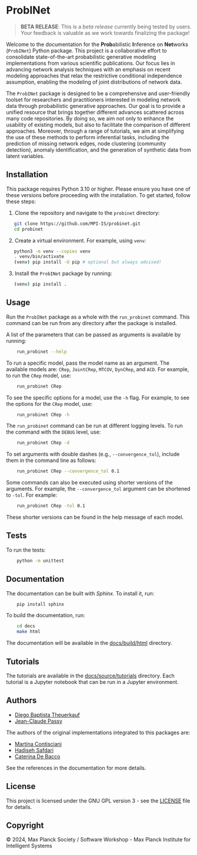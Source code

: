 # ProbINet

> **BETA RELEASE**:
This is a *beta release* currently being tested by users.
Your feedback is valuable as we work towards finalizing the package!

Welcome to the documentation for the **Prob**abilistic **I**nference on **Net**works
(``ProbINet``) Python
package. This project is a
collaborative effort to consolidate state-of-the-art probabilistic generative modeling implementations from various
scientific publications. Our focus lies in advancing network analysis techniques with an emphasis on recent modeling
approaches that relax the restrictive conditional independence assumption, enabling the modeling of joint
distributions of network data.

The ``ProbINet`` package is designed to be a comprehensive and user-friendly toolset for
researchers and practitioners
interested in modeling network data through probabilistic generative approaches. Our goal is to provide a
unified resource that brings together different advances scattered across many code repositories.
By doing so, we aim not only to enhance the usability of existing models, but also to facilitate the comparison
of different approaches. Moreover, through a range of tutorials, we aim at simplifying the use of these methods
to perform inferential tasks, including the prediction of missing network edges, node clustering (community detection),
anomaly identification, and the generation of synthetic data from latent variables.

## Installation


This package requires Python 3.10 or higher. Please ensure you have one of these versions before proceeding with the installation.
To get started, follow these steps:

1. Clone the repository and navigate to the `probinet` directory:

```bash
   git clone https://github.com/MPI-IS/probinet.git
   cd probinet
````

2. Create a virtual environment. For example, using ``venv``:

```bash
   python3 -m venv --copies venv
   . venv/bin/activate
   (venv) pip install -U pip # optional but always advised!
```

3. Install the ``ProbINet`` package by running:

```bash
   (venv) pip install .
```

## Usage

Run the ``ProbINet`` package as a whole with the `run_probinet` command. This command can be run 
from any directory after the package is installed.

A list of the parameters that can be passed as arguments is available by running:

```bash
    run_probinet --help
```

To run a specific model, pass the model name as an argument. The available models are: `CRep`, `JointCRep`, `MTCOV`, `DynCRep`, and `ACD`. For example, to run the `CRep` model, use:

```bash
    run_probinet CRep
```

To see the specific options for a model, use the `-h` flag. For example, to see the options for the `CRep` model, use:

```bash
    run_probinet CRep -h
```

The `run_probinet` command can be run at different logging levels. To run the command with the `DEBUG` level, use:

```bash
    run_probinet CRep -d
```

To set arguments with double dashes (e.g., `--convergence_tol`), include them in the command line 
as follows:

```bash
    run_probinet CRep --convergence_tol 0.1
```

Some commands can also be executed using shorter versions of the arguments. For example, the 
`--convergence_tol` argument can be shortened to `-tol`. For example:

```bash
    run_probinet CRep -tol 0.1
```
These shorter versions can be found in the help message of each model.

## Tests

To run the tests:

```bash
    python -m unittest
```

## Documentation

The documentation can be built with *Sphinx*. To install it, run:

```bash
    pip install sphinx
```

To build the documentation, run:

```bash
    cd docs
    make html
```

The documentation will be available in the [docs/build/html](docs/build/html) directory.

## Tutorials

The tutorials are available in the [docs/source/tutorials](docs/source/tutorials) directory. Each tutorial is a Jupyter 
notebook that can be run in a Jupyter environment. 

## Authors

- [Diego Baptista Theuerkauf](https://github.com/diegoabt)
- [Jean-Claude Passy](jean-claude.passy@tuebignen.mpg.de)

The authors of the original implementations integrated to this packages are:

- [Martina Contisciani](https://github.com/mcontisc) 
- [Hadiseh Safdari](https://github.com/hds-safdari) 
- [Caterina De Bacco](https://cdebacco.com/) 

See the references in the documentation for more details.

## License

This project is licensed under the GNU GPL version 3 - see the [LICENSE](LICENSE.md) file for
details.


## Copyright

© 2024, Max Planck Society / Software Workshop - Max Planck Institute for Intelligent Systems
